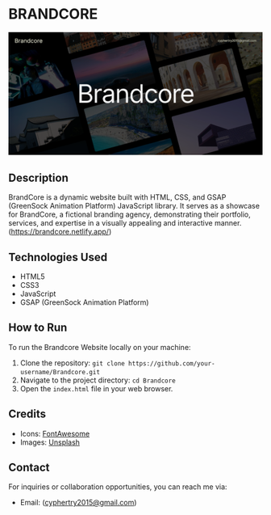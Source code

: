 # BRANDCORE

![Brandcore](/ss.png)

## Description

BrandCore is a dynamic website built with HTML, CSS, and GSAP (GreenSock Animation Platform) JavaScript library. It serves as a showcase for BrandCore, a fictional branding agency, demonstrating their portfolio, services, and expertise in a visually appealing and interactive manner.(https://brandcore.netlify.app/)

## Technologies Used

- HTML5
- CSS3
- JavaScript
- GSAP (GreenSock Animation Platform)

## How to Run

To run the Brandcore Website locally on your machine:

1. Clone the repository: `git clone https://github.com/your-username/Brandcore.git`
2. Navigate to the project directory: `cd Brandcore`
3. Open the `index.html` file in your web browser.

## Credits

- Icons: [FontAwesome](https://fontawesome.com/)
- Images: [Unsplash](https://unsplash.com/)

## Contact

For inquiries or collaboration opportunities, you can reach me via:

- Email:     (cyphertry2015@gmail.com)
